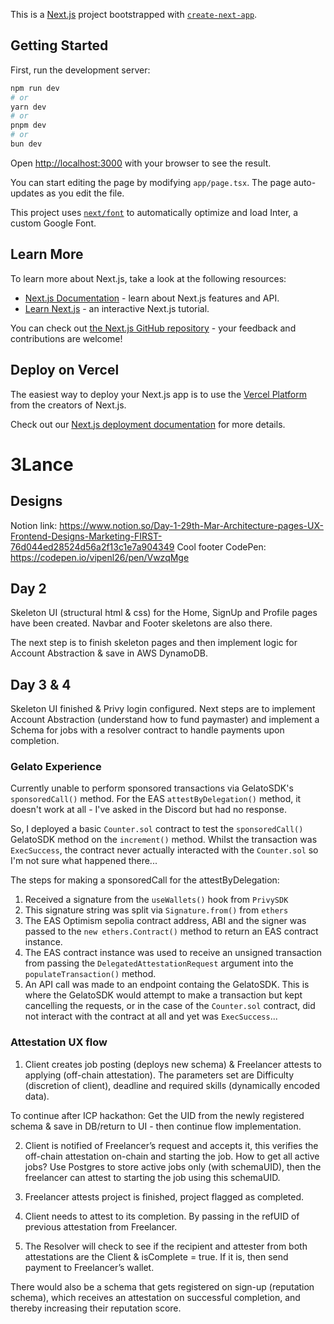 This is a [Next.js](https://nextjs.org/) project bootstrapped with [`create-next-app`](https://github.com/vercel/next.js/tree/canary/packages/create-next-app).

## Getting Started

First, run the development server:

```bash
npm run dev
# or
yarn dev
# or
pnpm dev
# or
bun dev
```

Open [http://localhost:3000](http://localhost:3000) with your browser to see the result.

You can start editing the page by modifying `app/page.tsx`. The page auto-updates as you edit the file.

This project uses [`next/font`](https://nextjs.org/docs/basic-features/font-optimization) to automatically optimize and load Inter, a custom Google Font.

## Learn More

To learn more about Next.js, take a look at the following resources:

- [Next.js Documentation](https://nextjs.org/docs) - learn about Next.js features and API.
- [Learn Next.js](https://nextjs.org/learn) - an interactive Next.js tutorial.

You can check out [the Next.js GitHub repository](https://github.com/vercel/next.js/) - your feedback and contributions are welcome!

## Deploy on Vercel

The easiest way to deploy your Next.js app is to use the [Vercel Platform](https://vercel.com/new?utm_medium=default-template&filter=next.js&utm_source=create-next-app&utm_campaign=create-next-app-readme) from the creators of Next.js.

Check out our [Next.js deployment documentation](https://nextjs.org/docs/deployment) for more details.

# 3Lance

## Designs

Notion link: https://www.notion.so/Day-1-29th-Mar-Architecture-pages-UX-Frontend-Designs-Marketing-FIRST-76d044ed28524d56a2f13c1e7a904349
Cool footer CodePen: https://codepen.io/vipenl26/pen/VwzqMge

## Day 2

Skeleton UI (structural html & css) for the Home, SignUp and Profile pages have been created. Navbar and Footer skeletons are also there.

The next step is to finish skeleton pages and then implement logic for Account Abstraction & save in AWS DynamoDB.

## Day 3 & 4

Skeleton UI finished & Privy login configured. Next steps are to implement Account Abstraction (understand how to fund paymaster) and implement a Schema for jobs with a resolver contract to handle payments upon completion.

### Gelato Experience

Currently unable to perform sponsored transactions via GelatoSDK's `sponsoredCall()` method. For the EAS `attestByDelegation()` method, it doesn't work at all - I've asked in the Discord but had no response.

So, I deployed a basic `Counter.sol` contract to test the `sponsoredCall()` GelatoSDK method on the `increment()` method. Whilst the transaction was `ExecSuccess`, the contract never actually interacted with the `Counter.sol` so I'm not sure what happened there...

The steps for making a sponsoredCall for the attestByDelegation:

1. Received a signature from the `useWallets()` hook from `PrivySDK`
2. This signature string was split via `Signature.from()` from `ethers`
3. The EAS Optimism sepolia contract address, ABI and the signer was passed to the `new ethers.Contract()` method to return an EAS contract instance.
4. The EAS contract instance was used to receive an unsigned transaction from passing the `DelegatedAttestationRequest` argument into the `populateTransaction()` method.
5. An API call was made to an endpoint containg the GelatoSDK. This is where the GelatoSDK would attempt to make a transaction but kept cancelling the requests, or in the case of the `Counter.sol` contract, did not interact with the contract at all and yet was `ExecSuccess`...

### Attestation UX flow

1. Client creates job posting (deploys new schema) & Freelancer attests to applying (off-chain attestation). The parameters set are Difficulty (discretion of client), deadline and required skills (dynamically encoded data).

To continue after ICP hackathon: Get the UID from the newly registered schema & save in DB/return to UI - then continue flow implementation.

2. Client is notified of Freelancer’s request and accepts it, this verifies the off-chain attestation on-chain and starting the job.
   How to get all active jobs? Use Postgres to store active jobs only (with schemaUID), then the freelancer can attest to starting the job using this schemaUID.

3. Freelancer attests project is finished, project flagged as completed.
4. Client needs to attest to its completion. By passing in the refUID of previous attestation from Freelancer.
5. The Resolver will check to see if the recipient and attester from both attestations are the Client & isComplete = true. If it is, then send payment to Freelancer’s wallet.

There would also be a schema that gets registered on sign-up (reputation schema), which receives an attestation on successful completion, and thereby increasing their reputation score.
